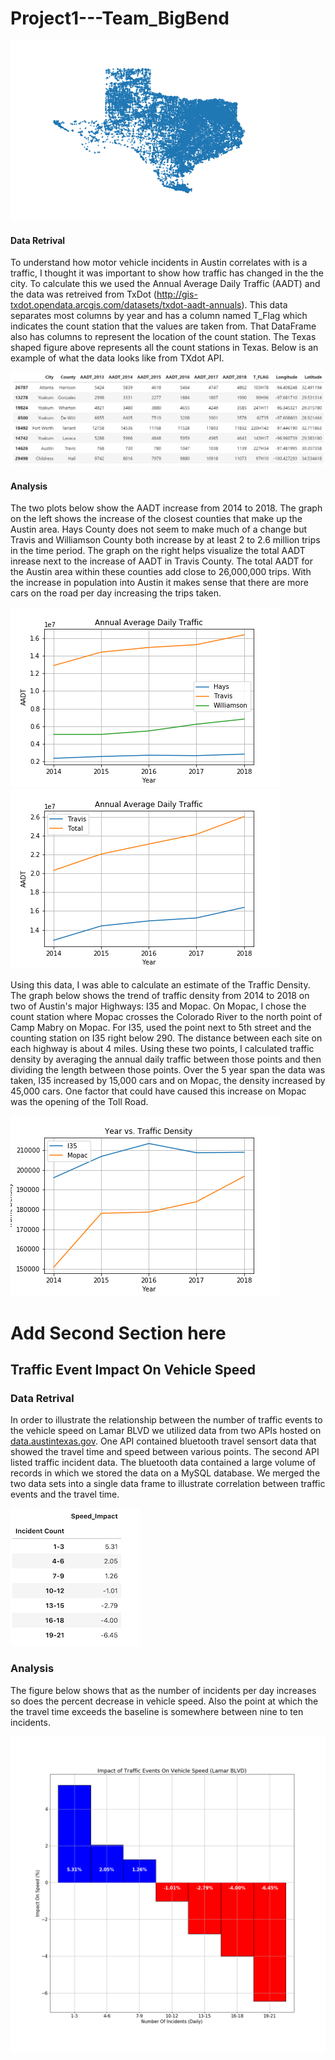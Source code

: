 # Project1---Team_BigBend
 
![alt test](Traffic_Density/Pictures/Texas.png)


#### Data Retrival
To understand how motor vehicle incidents in Austin correlates with is a traffic, I thought it was important to show how traffic has changed in the the city. To calculate this we used the Annual Average Daily Traffic (AADT) and the data was retreived from TxDot (http://gis-txdot.opendata.arcgis.com/datasets/txdot-aadt-annuals). This data separates most columns by year and has a column named T_Flag which indicates the count station that the values are taken from. That DataFrame also has columns to represent the location of the count station. The Texas shaped figure above represents all the count stations in Texas. Below is an example of what the data looks like from TXdot API.  


![alt test](Traffic_Density/Pictures/txdot_api_data.PNG)



#### Analysis
The two plots below show the AADT increase from 2014 to 2018. The graph on the left shows the increase of the closest counties that make up the Austin area. Hays County does not seem to make much of a change but Travis and Williamson County both increase by at least 2 to 2.6 million trips in the time period. The graph on the right helps visualize the total AADT inrease next to the increase of AADT in Travis County. The total AADT for the Austin area within these counties add close to 26,000,000 trips. With the increase in population into Austin it makes sense that there are more cars on the road per day increasing the trips taken.       

![alt test](Traffic_Density/Pictures/AADT_austin_counties.png)
![alt test](Traffic_Density/Pictures/AADT_travis_total.png)

Using this data, I was able to calculate an estimate of the Traffic Density. The graph below shows the trend of traffic density from 2014 to 2018 on two of Austin's major Highways: I35 and Mopac. On Mopac, I chose the count station where Mopac crosses the Colorado River to the north point of Camp Mabry on Mopac. For I35, used the point next to 5th street and the counting station on I35 right below 290. The distance between each site on each highway is about 4 miles. Using these two points, I calculated traffic density by averaging the annual daily traffic between those points and then dividing the length between those points. Over the 5 year span the data was taken, I35 increased by 15,000 cars and on Mopac, the density increased by 45,000 cars. One factor that could have caused this increase on Mopac was the opening of the Toll Road. 

![alt test](Traffic_Density/Pictures/Traffic_Density.png)

# Add Second Section here


## Traffic Event Impact On Vehicle Speed

 

### Data Retrival

In order to illustrate the relationship between the number of traffic events to the vehicle speed on Lamar BLVD we utilized data from two APIs hosted on <a href="https://data.austintexas.gov" rel="nofollow">data.austintexas.gov</a>. One API contained bluetooth travel sensort data that showed the travel time and speed between various points. The second API listed traffic incident data. The bluetooth data contained a large volume of records in which we stored the data on a MySQL database. We merged the two data sets into a single data frame to illustrate correlation between traffic events and the travel time. 

![Speed Data](traffic_incident_apis/data.austin/Images/speed_df.png)

 

### Analysis

The figure below shows that as the number of incidents per day increases so does the percent decrease in vehicle speed. Also the point at which the the travel time exceeds the baseline is somewhere between nine to ten incidents.

![Incident Impact](traffic_incident_apis/data.austin/Images/incident_impact.png)
